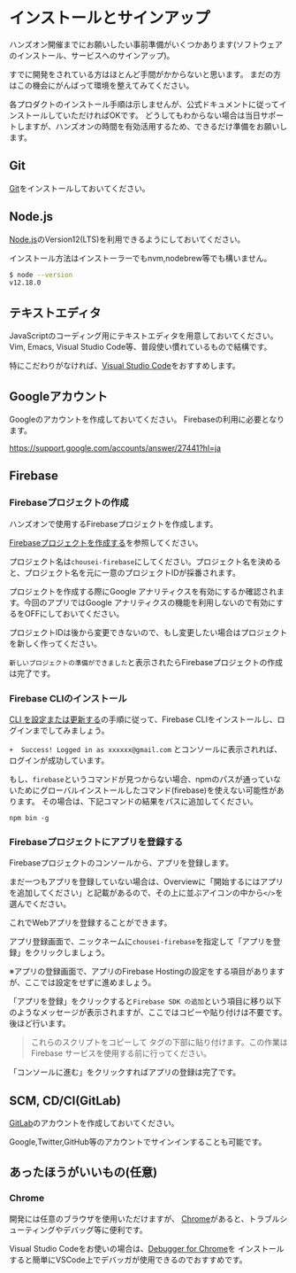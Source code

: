 # インストールとサインアップ

ハンズオン開催までにお願いしたい事前準備がいくつかあります(ソフトウェアのインストール、サービスへのサインアップ)。

すでに開発をされている方はほとんど手間がかからないと思います。
まだの方はこの機会にがんばって環境を整えてみてください。

各プロダクトのインストール手順は示しませんが、公式ドキュメントに従ってインストールしていただければOKです。
どうしてもわからない場合は当日サポートしますが、ハンズオンの時間を有効活用するため、できるだけ準備をお願いします。

## Git

[Git](https://git-scm.com/)をインストールしておいてください。


## Node.js

[Node.js](https://nodejs.org/ja/)のVersion12(LTS)を利用できるようにしておいてください。

インストール方法はインストーラーでもnvm,nodebrew等でも構いません。

``` sh
$ node --version
v12.18.0
```

## テキストエディタ

JavaScriptのコーディング用にテキストエディタを用意しておいてください。
Vim, Emacs, Visual Studio Code等、普段使い慣れているもので結構です。

特にこだわりがなければ、[Visual Studio Code](https://azure.microsoft.com/ja-jp/products/visual-studio-code/)をおすすめします。


## Googleアカウント

Googleのアカウントを作成しておいてください。
Firebaseの利用に必要となります。

https://support.google.com/accounts/answer/27441?hl=ja


## Firebase

### Firebaseプロジェクトの作成
ハンズオンで使用するFirebaseプロジェクトを作成します。

[Firebaseプロジェクトを作成する](https://firebase.google.com/docs/web/setup?hl=ja#create-firebase-project)を参照してください。

プロジェクト名は`chousei-firebase`にしてください。プロジェクト名を決めると、プロジェクト名を元に一意のプロジェクトIDが採番されます。

プロジェクトを作成する際にGoogle アナリティクスを有効にするか確認されます。今回のアプリではGoogle アナリティクスの機能を利用しないので有効にするをOFFにしておいてください。

プロジェクトIDは後から変更できないので、もし変更したい場合はプロジェクトを新しく作ってください。

`新しいプロジェクトの準備ができました`と表示されたらFirebaseプロジェクトの作成は完了です。


### Firebase CLIのインストール

[CLI を設定または更新する](https://firebase.google.com/docs/cli/?hl=ja#setup_update_cli)の手順に従って、Firebase CLIをインストールし、ログインまでしてみましょう。

`+  Success! Logged in as xxxxxx@gmail.com`
とコンソールに表示されれば、ログインが成功しています。

もし、`firebase`というコマンドが見つからない場合、npmのパスが通っていないためにグローバルインストールしたコマンド(firebase)を使えない可能性があります。
その場合は、下記コマンドの結果をパスに追加してください。

`npm bin -g`

### Firebaseプロジェクトにアプリを登録する
Firebaseプロジェクトのコンソールから、アプリを登録します。

まだ一つもアプリを登録していない場合は、Overviewに「開始するにはアプリを追加してください」と記載があるので、その上に並ぶアイコンの中から`</>`を選んでください。

これでWebアプリを登録することができます。

アプリ登録画面で、ニックネームに`chousei-firebase`を指定して「アプリを登録」をクリックしましょう。

※アプリの登録画面で、アプリのFirebase Hostingの設定をする項目がありますが、ここでは設定をせずに進めましょう。

「アプリを登録」をクリックすると`Firebase SDK の追加`という項目に移り以下のようなメッセージが表示されますが、ここではコピーや貼り付けは不要です。後ほど行います。
>これらのスクリプトをコピーして <body> タグの下部に貼り付けます。この作業は Firebase サービスを使用する前に行ってください。

「コンソールに進む」をクリックすればアプリの登録は完了です。


## SCM, CD/CI(GitLab)

[GitLab](https://about.gitlab.com/)のアカウントを作成しておいてください。

Google,Twitter,GitHub等のアカウントでサインインすることも可能です。


## あったほうがいいもの(任意)

### Chrome

開発には任意のブラウザを使用いただけますが、
[Chrome](https://www.google.com/intl/ja_ALL/chrome/)があると、トラブルシューティングやデバッグ等に便利です。

Visual Studio Codeをお使いの場合は、[Debugger for Chrome](https://marketplace.visualstudio.com/items?itemName=msjsdiag.debugger-for-chrome)を
インストールすると簡単にVSCode上でデバッガが使用できるのでおすすめです。
